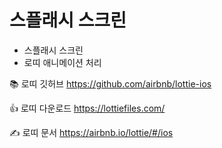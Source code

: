 #  스플래시 스크린 

- 스플래시 스크린
- 로띠 애니메이션 처리 

📚 로띠 깃허브
https://github.com/airbnb/lottie-ios

👍 로띠 다운로드 
https://lottiefiles.com/

✍️ 로띠 문서 
https://airbnb.io/lottie/#/ios
